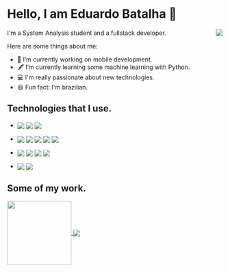 # Hello, I am Eduardo Batalha 👋

<img src="https://i.imgur.com/uWbN56m.gif" align="right">
I'm a System Analysis student and a fullstack developer.

Here are some things about me:

- 📱  I’m currently working on mobile development.
- 🖋️ I’m currently learning some machine learning with Python.
- 💻 I'm really passionate about new technologies.
- 😃 Fun fact: I'm brazilian.<br/>

## Technologies that I use.


  - <img align="center" src="https://img.shields.io/badge/CSS-239120?&style=for-the-badge&logo=css3&logoColor=white"> <img align="center" src="https://img.shields.io/badge/Android-3DDC84?style=for-the-badge&logo=android&logoColor=white"> <img align="center" src="https://img.shields.io/badge/Linux-FCC624?style=for-the-badge&logo=linux&logoColor=black">
 
  - <img align="center" src="https://img.shields.io/badge/C%23-239120?style=for-the-badge&logo=c-sharp&logoColor=white"> <img align="center" src="https://img.shields.io/badge/JavaScript-F7DF1E?style=for-the-badge&logo=javascript&logoColor=black"> <img align="center" src="https://img.shields.io/badge/Python-3776AB?style=for-the-badge&logo=python&logoColor=white">  <img align="center" src="https://img.shields.io/badge/Java-ED8B00?style=for-the-badge&logo=openjdk&logoColor=white"> <img align="center" src="https://img.shields.io/badge/Kotlin-0095D5?&style=for-the-badge&logo=kotlin&logoColor=white">
 
  - <img align="center" src="https://img.shields.io/badge/.NET-5C2D91?style=for-the-badge&logo=.net&logoColor=white">  <img align="center" src="https://img.shields.io/badge/Spring-6DB33F?style=for-the-badge&logo=spring&logoColor=white"> <img align="center" src="https://img.shields.io/badge/AngularJS-E23237?style=for-the-badge&logo=angularjs&logoColor=white"> <img align="center" src="https://img.shields.io/badge/Node%20js-339933?style=for-the-badge&logo=nodedotjs&logoColor=white">

  - <img align="center" src="https://img.shields.io/badge/PostgreSQL-316192?style=for-the-badge&logo=postgresql&logoColor=white">  <img align="center" src="https://img.shields.io/badge/MongoDB-4EA94B?style=for-the-badge&logo=mongodb&logoColor=white">
  

## Some of my work.
<a href="https://github.com/EduBatalha/Pure-Java-8-API">
  <img height="150" align="center" src="https://github-readme-stats.vercel.app/api/pin/?username=EduBatalha&repo=Pure-Java-8-API&theme=jolly&show_icons=true" />
</a>
<a href="https://github.com/EduBatalha/AdressInfoVerificator">
  <img align="center" src="https://github-readme-stats.vercel.app/api/pin/?username=EduBatalha&repo=AdressInfoVerificator&theme=jolly&show_icons=true" />
</a>
